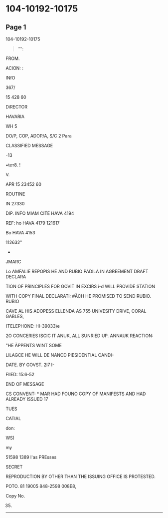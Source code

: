 # 104-10192-10175

## Page 1

104-10192-10175

>"":

FROM.

ACION: :

INfO

367/

15 428 60

DiRECTOR

HAVARIA

WH 5

DO/P, COP, ADOP/A, S/C 2 Para

CLASSIFIED MESSAGE

-13

•teт8. !

V.

APR 15 23452 60

ROUTINE

IN 27330

DIP. INFO MIAM CITE HAVA 4194

REF: ho HAVA 4179 121617

Bo HAVA 4153

112632"

*

JMARC

Lo AMFALIE REPOPIS HE AND RUBIO PADILA IN AGREEMENT DRAFT DECLARA

TION OF PRINCIPLES FOR GOVIT IN EXCIRS i-d WILL PROVIDE STATION

WITH COPY FINAL DECLARATI: #ÄCH HE PROMISED TO SEND RUBIO. RUBIO

CAVE AL HIS ADOPESS ELLENDA AS 755 UNIVESITY DRIVE, CORAL GABLES,

(TELEPHONE: HI-39033)e

2O CONCERIES ISCIC IT ANUK, ALL SUNRIED UP. ANNAUK REACTION:

"HE ÄPPENTS WINT SOME

LILAGCE HE WILL DE NANCD PIESIDENTIAL CANDI-

DATE. BY GOVST. 2I7 I-

FIlED: 15:6-52

END OF MESSAGE

CS CONVENT: * MAR HAD FOUNO COPY OF MANIFESTS AND HAD ALREADY ISSUED 17

TUES

CATIAL

don:

WS)

my

51598 1389 l'as PREsses

SECRET

REPRODUCTION BY OTHER THAN THE ISSUING OFFICE IS PROTESTED.

POTO. 81 19005 848-2598 008E8,

Copy No.

35)

---

